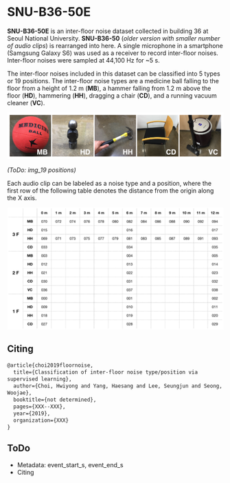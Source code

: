# SNU-B36-50E

**SNU-B36-50E** is an inter-floor noise dataset collected in building 36 at Seoul National University. **SNU-B36-50** (*older version with smaller number of audio clips*) is rearranged into here. A single microphone in a smartphone (Samgsung Galaxy S6) was used as a receiver to record inter-floor noises. Inter-floor noises were sampled at 44,100 Hz for ~5 s.

The inter-floor noises included in this dataset can be classified into 5 types or 19 positions. The inter-floor noise types are a medicine ball falling to the floor from a height of 1.2 m (**MB**), a hammer falling from 1.2 m above the floor (**HD**),  hammering (**HH**), dragging a chair (**CD**), and a running vacuum cleaner (**VC**).

![](https://github.com/yodacatmeow/indoor-noise/blob/master/indoor-noise-set/SNU-B36-50E/figure/noise_type.png)

*(ToDo: img_19 positions)*

Each audio clip can be labeled as a noise type and a position, where the first row of the following table denotes the distance from the origin along the X axis.

![](https://github.com/yodacatmeow/indoor-noise/blob/master/indoor-noise-set/SNU-B36-50E/figure/categories.jpeg)

## Citing

```
@article{choi2019floornoise,
  title={Classification of inter-floor noise type/position via supervised learning},
  author={Choi, Hwiyong and Yang, Haesang and Lee, Seungjun and Seong, Woojae},
  booktitle={not determined},
  pages={XXX--XXX},
  year={2019},
  organization={XXX}
}
```



## ToDo

- Metadata: event_start_s, event_end_s
- Citing